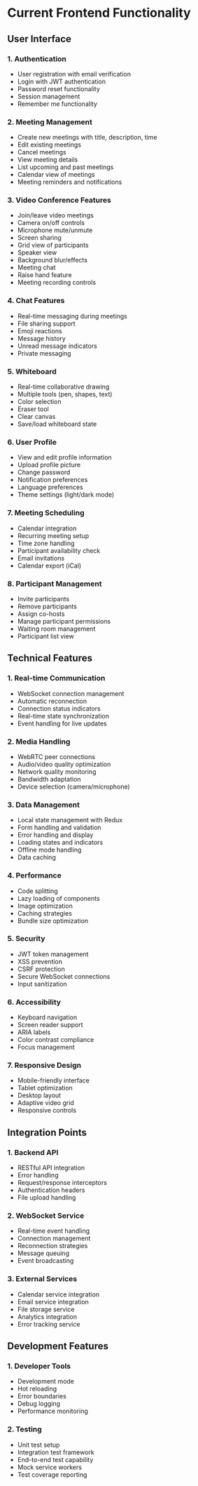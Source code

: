# Current Frontend Functionality

## User Interface

### 1. Authentication
- User registration with email verification
- Login with JWT authentication
- Password reset functionality
- Session management
- Remember me functionality

### 2. Meeting Management
- Create new meetings with title, description, time
- Edit existing meetings
- Cancel meetings
- View meeting details
- List upcoming and past meetings
- Calendar view of meetings
- Meeting reminders and notifications

### 3. Video Conference Features
- Join/leave video meetings
- Camera on/off controls
- Microphone mute/unmute
- Screen sharing
- Grid view of participants
- Speaker view
- Background blur/effects
- Meeting chat
- Raise hand feature
- Meeting recording controls

### 4. Chat Features
- Real-time messaging during meetings
- File sharing support
- Emoji reactions
- Message history
- Unread message indicators
- Private messaging

### 5. Whiteboard
- Real-time collaborative drawing
- Multiple tools (pen, shapes, text)
- Color selection
- Eraser tool
- Clear canvas
- Save/load whiteboard state

### 6. User Profile
- View and edit profile information
- Upload profile picture
- Change password
- Notification preferences
- Language preferences
- Theme settings (light/dark mode)

### 7. Meeting Scheduling
- Calendar integration
- Recurring meeting setup
- Time zone handling
- Participant availability check
- Email invitations
- Calendar export (iCal)

### 8. Participant Management
- Invite participants
- Remove participants
- Assign co-hosts
- Manage participant permissions
- Waiting room management
- Participant list view

## Technical Features

### 1. Real-time Communication
- WebSocket connection management
- Automatic reconnection
- Connection status indicators
- Real-time state synchronization
- Event handling for live updates

### 2. Media Handling
- WebRTC peer connections
- Audio/video quality optimization
- Network quality monitoring
- Bandwidth adaptation
- Device selection (camera/microphone)

### 3. Data Management
- Local state management with Redux
- Form handling and validation
- Error handling and display
- Loading states and indicators
- Offline mode handling
- Data caching

### 4. Performance
- Code splitting
- Lazy loading of components
- Image optimization
- Caching strategies
- Bundle size optimization

### 5. Security
- JWT token management
- XSS prevention
- CSRF protection
- Secure WebSocket connections
- Input sanitization

### 6. Accessibility
- Keyboard navigation
- Screen reader support
- ARIA labels
- Color contrast compliance
- Focus management

### 7. Responsive Design
- Mobile-friendly interface
- Tablet optimization
- Desktop layout
- Adaptive video grid
- Responsive controls

## Integration Points

### 1. Backend API
- RESTful API integration
- Error handling
- Request/response interceptors
- Authentication headers
- File upload handling

### 2. WebSocket Service
- Real-time event handling
- Connection management
- Reconnection strategies
- Message queuing
- Event broadcasting

### 3. External Services
- Calendar service integration
- Email service integration
- File storage service
- Analytics integration
- Error tracking service

## Development Features

### 1. Developer Tools
- Development mode
- Hot reloading
- Error boundaries
- Debug logging
- Performance monitoring

### 2. Testing
- Unit test setup
- Integration test framework
- End-to-end test capability
- Mock service workers
- Test coverage reporting 